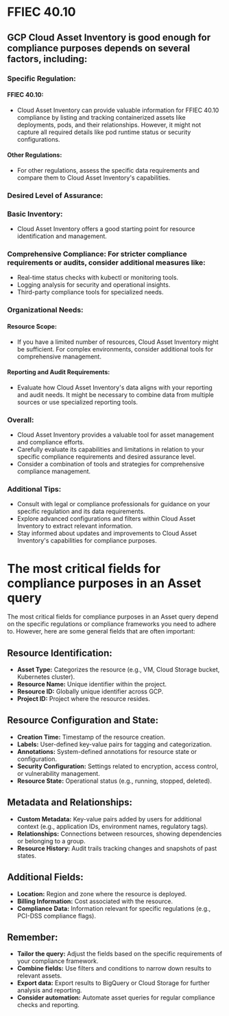 # FFIEC 40.10

## GCP Cloud Asset Inventory is good enough for compliance purposes depends on several factors, including:

### Specific Regulation:

#### FFIEC 40.10: 
- Cloud Asset Inventory can provide valuable information for FFIEC 40.10 compliance by listing and tracking containerized assets like deployments, pods, and their relationships. However, it might not capture all required details like pod runtime status or security configurations.
 
#### Other Regulations: 
- For other regulations, assess the specific data requirements and compare them to Cloud Asset Inventory's capabilities.

### Desired Level of Assurance:

### Basic Inventory: 
- Cloud Asset Inventory offers a good starting point for resource identification and management.

### Comprehensive Compliance: For stricter compliance requirements or audits, consider additional measures like:
- Real-time status checks with kubectl or monitoring tools.
- Logging analysis for security and operational insights.
- Third-party compliance tools for specialized needs.

### Organizational Needs:

#### Resource Scope: 
- If you have a limited number of resources, Cloud Asset Inventory might be sufficient. For complex environments, consider additional tools for comprehensive management.
  
#### Reporting and Audit Requirements: 
- Evaluate how Cloud Asset Inventory's data aligns with your reporting and audit needs. It might be necessary to combine data from multiple sources or use specialized reporting tools.

### Overall:
- Cloud Asset Inventory provides a valuable tool for asset management and compliance efforts.
- Carefully evaluate its capabilities and limitations in relation to your specific compliance requirements and desired assurance level.
- Consider a combination of tools and strategies for comprehensive compliance management.

### Additional Tips:
- Consult with legal or compliance professionals for guidance on your specific regulation and its data requirements.
- Explore advanced configurations and filters within Cloud Asset Inventory to extract relevant information.
- Stay informed about updates and improvements to Cloud Asset Inventory's capabilities for compliance purposes.

# The most critical fields for compliance purposes in an Asset query

The most critical fields for compliance purposes in an Asset query depend on the specific regulations or compliance frameworks you need to adhere to. However, here are some general fields that are often important:

## Resource Identification:
- **Asset Type:** Categorizes the resource (e.g., VM, Cloud Storage bucket, Kubernetes cluster).
- **Resource Name:** Unique identifier within the project.
- **Resource ID:** Globally unique identifier across GCP.
- **Project ID:** Project where the resource resides.

## Resource Configuration and State:
- **Creation Time:** Timestamp of the resource creation.
- **Labels:** User-defined key-value pairs for tagging and categorization.
- **Annotations:** System-defined annotations for resource state or configuration.
- **Security Configuration:** Settings related to encryption, access control, or vulnerability management.
- **Resource State:** Operational status (e.g., running, stopped, deleted).

## Metadata and Relationships:
- **Custom Metadata:** Key-value pairs added by users for additional context (e.g., application IDs, environment names, regulatory tags).
- **Relationships:** Connections between resources, showing dependencies or belonging to a group.
- **Resource History:** Audit trails tracking changes and snapshots of past states.

## Additional Fields:
- **Location:** Region and zone where the resource is deployed.
- **Billing Information:** Cost associated with the resource.
- **Compliance Data:** Information relevant for specific regulations (e.g., PCI-DSS compliance flags).

## Remember:
- **Tailor the query:** Adjust the fields based on the specific requirements of your compliance framework.
- **Combine fields:** Use filters and conditions to narrow down results to relevant assets.
- **Export data:** Export results to BigQuery or Cloud Storage for further analysis and reporting.
- **Consider automation:** Automate asset queries for regular compliance checks and reporting.
    


